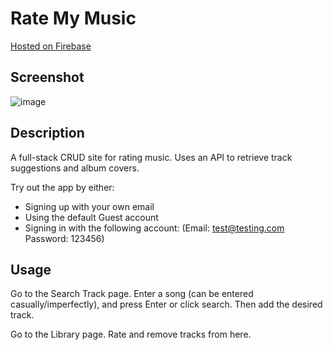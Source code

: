 # Rate My Music

[Hosted on Firebase](https://habit-tracker-2cbd3.web.app/)

## Screenshot

![image](https://user-images.githubusercontent.com/95393050/204449980-48746b36-0881-4a27-9987-02a64dd43b71.png)

## Description

A full-stack CRUD site for rating music. Uses an API to retrieve track suggestions and album covers.

Try out the app by either:

- Signing up with your own email
- Using the default Guest account
- Signing in with the following account: (Email: test@testing.com Password: 123456)

## Usage

Go to the Search Track page. Enter a song (can be entered casually/imperfectly), and press Enter or click search.
Then add the desired track.

Go to the Library page. Rate and remove tracks from here.
